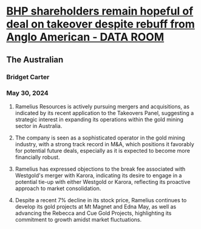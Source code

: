 # [BHP shareholders remain hopeful of deal on takeover despite rebuff from Anglo American - DATA ROOM](https://advance.lexis.com/api/document?collection=news&id=urn:contentItem:6C4S-DR21-JD3N-551V-00000-00&context=1519360)
## The Australian
### Bridget Carter
### May 30, 2024
1. Ramelius Resources is actively pursuing mergers and acquisitions, as indicated by its recent application to the Takeovers Panel, suggesting a strategic interest in expanding its operations within the gold mining sector in Australia.

2. The company is seen as a sophisticated operator in the gold mining industry, with a strong track record in M&A, which positions it favorably for potential future deals, especially as it is expected to become more financially robust.

3. Ramelius has expressed objections to the break fee associated with Westgold's merger with Karora, indicating its desire to engage in a potential tie-up with either Westgold or Karora, reflecting its proactive approach to market consolidation.

4. Despite a recent 7% decline in its stock price, Ramelius continues to develop its gold projects at Mt Magnet and Edna May, as well as advancing the Rebecca and Cue Gold Projects, highlighting its commitment to growth amidst market fluctuations.
